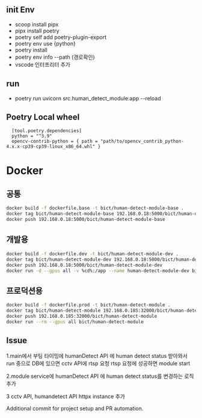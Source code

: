 ## init Env
- scoop install pipx
- pipx install poetry
- poetry self add poetry-plugin-export
- poetry env use {python}
- poetry install
- poetry env info --path (경로확인)
- vscode 인터프리터 추가
## run
- poetry run uvicorn src.human_detect_module:app --reload
## Poetry Local wheel
```
  [tool.poetry.dependencies]
  python = "^3.9"
  opencv-contrib-python = { path = "path/to/opencv_contrib_python-4.x.x-cp39-cp39-linux_x86_64.whl" }
```

# Docker

## 공통
```bash
docker build -f dockerfile.base -t bict/human-detect-module-base .
docker tag bict/human-detect-module-base 192.168.0.18:5000/bict/human-detect-module-base
docker push 192.168.0.18:5000/bict/human-detect-module-base
```

## 개발용
```bash
docker build -f dockerfile.dev -t bict/human-detect-module-dev .
docker tag bict/human-detect-module-dev 192.168.0.18:5000/bict/human-detect-module-dev
docker push 192.168.0.18:5000/bict/human-detect-module-dev
docker run -d --gpus all -v %cd%:/app --name human-detect-module-dev bict/human-detect-module-dev tail -f /dev/null
```

## 프로덕션용
```bash
docker build -f dockerfile.prod -t bict/human-detect-module .
docker tag bict/human-detect-module 192.168.0.185:32000/bict/human-detect-module
docker push 192.168.0.185:32000/bict/human-detect-module
docker run --rm --gpus all bict/human-detect-module
```


## Issue
1.main에서 부팅 타이밍에
  humanDetect API 에 human detect status 받아와서
  run 중으로 DB에 있으면 cctv API에 rtsp 요청
  rtsp 요청에 성공하면 module start

2.module service에 humanDetect API 에 human detect status를 변경하는 로직 추가

3 cctv API, humandetect API httpx instance 추가


Additional commit for project setup and PR automation.
